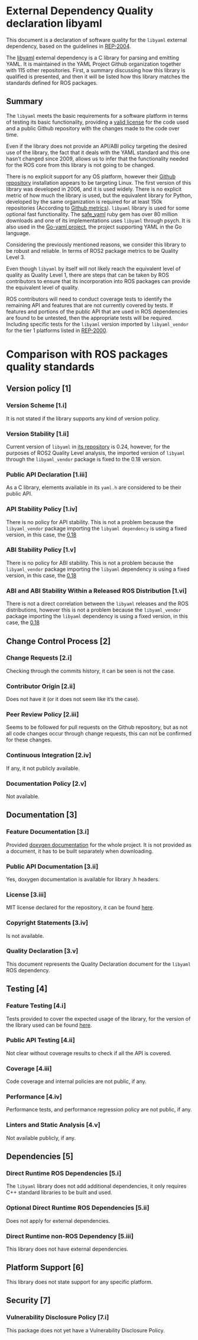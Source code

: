 # External Dependency Quality declaration libyaml

This document is a declaration of software quality for the `libyaml` external dependency, based on the guidelines in [REP-2004](https://github.com/ros-infrastructure/rep/blob/rep-2004/rep-2004.rst).

The [libyaml](https://github.com/yaml/libyaml) external dependency is a C library for parsing and emitting YAML.
It is maintained in the YAML Project Github organization together with 115 other repositories.
First, a summary discussing how this library is qualified is presented, and then it will be listed how this library matches the standards defined for ROS packages.

## Summary

The `libyaml` meets the basic requirements for a software platform in terms of testing its basic functionality, providing a [valid license](https://github.com/yaml/libyaml/blob/master/License) for the code used and a public Github repository with the changes made to the code over time.

Even if the library does not provide an API/ABI policy targeting the desired use of the library, the fact that it deals with the YAML standard and this one hasn’t changed since 2009, allows us to infer that the functionality needed for the ROS core from this library is not going to be changed.

There is no explicit support for any OS platform, however their [Github repository](https://github.com/yaml/libyaml) installation appears to be targeting Linux.
The first version of this library was developed in 2006, and it is used widely.
There is no explicit metric of how much the library is used, but the equivalent library for Python, developed by the same organization is required for at least 150k repositories (According to [Github metrics](https://github.com/yaml/pyyaml/network/dependents?package_id=UGFja2FnZS01MjUyMjEzNQ%3D%3D)).
`libyaml` library is used for some optional fast functionality.
The [safe_yaml](https://rubygems.org/gems/safe_yaml) ruby gem has over 80 million downloads and one of its implementations uses `libyaml` through psych.
It is also used in the [Go-yaml project](https://github.com/go-yaml/yaml), the project supporting YAML in the Go language.

Considering the previously mentioned reasons, we consider this library to be robust and reliable. In terms of ROS2 package metrics to be Quality Level 3.

Even though `libyaml` by itself will not likely reach the equivalent level of quality as Quality Level 1, there are steps that can be taken by ROS contributors to ensure that its incorporation into ROS packages can provide the equivalent level of quality.

ROS contributors will need to conduct coverage tests to identify the remaining API and features that are not currently covered by tests.
If features and portions of the public API that are used in ROS dependencies are found to be untested, then the appropriate tests will be required.
Including specific tests for the `libyaml` version imported by `libyaml_vendor` for the tier 1 platforms listed in [REP-2000](https://www.ros.org/reps/rep-2000.html#support-tiers).

# Comparison with ROS packages quality standards

## Version policy [1]

### Version Scheme [1.i]

It is not stated if the library supports any kind of version policy.

### Version Stability [1.ii]

Current version of `libyaml` in [its repository](https://github.com/yaml/libyaml) is 0.24, however, for the purposes of ROS2 Quality Level analysis, the imported version of `libyaml` through the `libyaml_vendor` package is fixed to the 0.18 version.

### Public API Declaration [1.iii]

As a C library, elements available in its `yaml.h` are considered to be their public API.

### API Stability Policy [1.iv]

There is no policy for API stability. This is not a problem because the `libyaml_vendor` package importing the `libyaml dependency` is using a fixed version, in this case, the [0.18](https://github.com/yaml/libyaml/tree/release-0.1.8)

### ABI Stability Policy [1.v]

There is no policy for ABI stability. This is not a problem because the `libyaml_vendor` package importing the `libyaml` dependency is using a fixed version, in this case, the [0.18](https://github.com/yaml/libyaml/tree/release-0.1.8)

### ABI and ABI Stability Within a Released ROS Distribution [1.vi]

There is not a direct correlation between the `libyaml` releases and the ROS distributions, however this is not a problem because the `libyaml_vendor` package importing the `libyaml` dependency is using a fixed version, in this case, the [0.18](https://github.com/yaml/libyaml/tree/release-0.1.8)

## Change Control Process [2]

### Change Requests [2.i]

Checking through the commits history, it can be seen is not the case.

### Contributor Origin [2.ii]

Does not have it (or it does not seem like it’s the case).

### Peer Review Policy [2.iii]

Seems to be followed for pull requests on the Github repository, but as not all code changes occur through change requests, this can not be confirmed for these changes.

### Continuous Integration [2.iv]

If any, it not publicly available.

### Documentation Policy [2.v]

Not available.

## Documentation [3]

### Feature Documentation [3.i]

Provided [doxygen documentation](https://github.com/yaml/libyaml/tree/master/doc) for the whole project. It is not provided as a document, it has to be built separately when downloading.

### Public API Documentation [3.ii]

Yes, doxygen documentation is available for library .h headers.

### License [3.iii]

MIT license declared for the repository, it can be found [here](https://github.com/yaml/libyaml/blob/master/LICENSE).

### Copyright Statements [3.iv]

Is not available.

### Quality Declaration [3.v]

This document represents the Quality Declaration document for the `libyaml` ROS dependency.

## Testing [4]

### Feature Testing [4.i]

Tests provided to cover the expected usage of the library, for the version of the library used can be found [here](https://github.com/yaml/libyaml/tree/release-0.1.8/tests).

### Public API Testing [4.ii]

Not clear without coverage results to check if all the API is covered.

### Coverage [4.iii]

Code coverage and internal policies are not public, if any.

### Performance [4.iv]

Performance tests, and performance regression policy are not public, if any.

### Linters and Static Analysis [4.v]

Not available publicly, if any.

## Dependencies [5]

### Direct Runtime ROS Dependencies [5.i]

The `libyaml` library does not add additional dependencies, it only requires C++ standard libraries to be built and used.

### Optional Direct Runtime ROS Dependencies [5.ii]

Does not apply for external dependencies.

### Direct Runtime non-ROS Dependency [5.iii]

This library does not have external dependencies.

## Platform Support [6]

This library does not state support for any specific platform.

## Security [7]

### Vulnerability Disclosure Policy [7.i]

This package does not yet have a Vulnerability Disclosure Policy.
